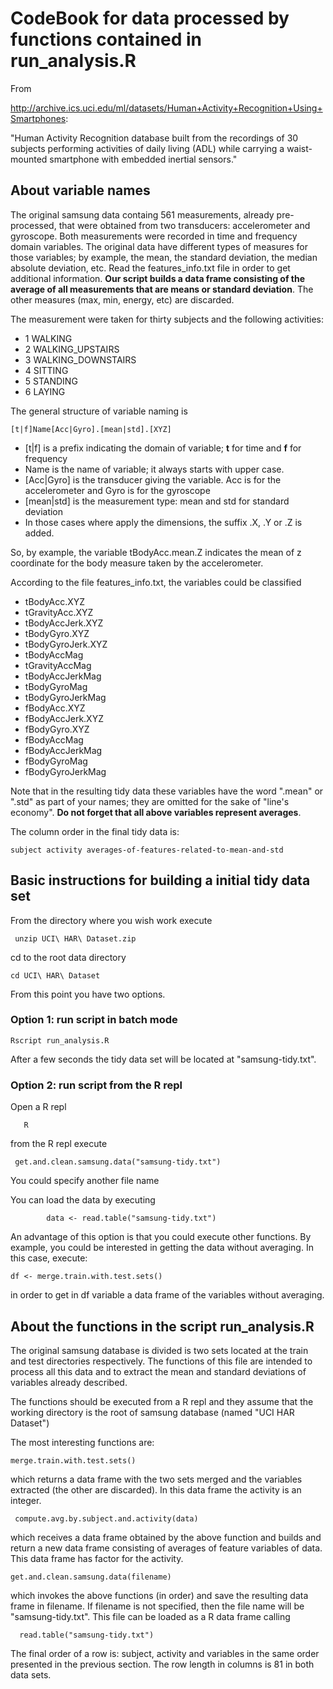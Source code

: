 # CodeBook for data processed by functions contained in run_analysis.R

From

http://archive.ics.uci.edu/ml/datasets/Human+Activity+Recognition+Using+Smartphones: 

"Human Activity Recognition database built from the recordings of 30
subjects performing activities of daily living (ADL) while carrying a
waist-mounted smartphone with embedded inertial sensors."

## About variable names

The original samsung data containg 561 measurements, already
pre-processed, that were obtained from two transducers: accelerometer
and gyroscope. Both measurements were recorded in time and frequency
domain variables. The original data have different types of measures for
those variables; by example, the mean, the standard deviation, the
median absolute deviation, etc. Read the features_info.txt file in order
to get additional information. **Our script builds a data frame
consisting of the average of all measurements that are means or standard
deviation**. The other measures (max, min, energy, etc) are discarded.

The measurement were taken for thirty subjects and the following activities:
* 1 WALKING
* 2 WALKING_UPSTAIRS
* 3 WALKING_DOWNSTAIRS
* 4 SITTING
* 5 STANDING
* 6 LAYING

The general structure of variable naming is 

    [t|f]Name[Acc|Gyro].[mean|std].[XYZ]

* [t|f] is a prefix indicating the domain of variable; **t** for time and
  **f** for frequency
* Name is the name of variable; it always starts with upper case.
* [Acc|Gyro] is the transducer giving the variable. Acc is for the
  accelerometer and Gyro is for the gyroscope
* [mean|std] is the measurement type: mean and std for standard deviation
* In those cases where apply the dimensions, the suffix .X, .Y or .Z is
  added.

So, by example, the variable tBodyAcc.mean.Z indicates the mean of z
coordinate for the body measure taken by the accelerometer. 

According to the file features_info.txt, the variables could be classified 
* tBodyAcc.XYZ
* tGravityAcc.XYZ
* tBodyAccJerk.XYZ
* tBodyGyro.XYZ
* tBodyGyroJerk.XYZ
* tBodyAccMag
* tGravityAccMag
* tBodyAccJerkMag
* tBodyGyroMag
* tBodyGyroJerkMag
* fBodyAcc.XYZ
* fBodyAccJerk.XYZ
* fBodyGyro.XYZ
* fBodyAccMag
* fBodyAccJerkMag
* fBodyGyroMag
* fBodyGyroJerkMag

Note that in the resulting tidy data these variables have the word
".mean" or ".std" as part of your names; they are omitted for the sake
of "line's economy". **Do not forget that all above variables represent
averages**.

The column order in the final tidy data is:

    subject activity averages-of-features-related-to-mean-and-std


## Basic instructions for building a initial tidy data set

From the directory where you wish work execute

     unzip UCI\ HAR\ Dataset.zip

cd to the root data directory

	cd UCI\ HAR\ Dataset

From this point you have two options.

### Option 1: run script in batch mode

    Rscript run_analysis.R

After a few seconds the tidy data set will be located at
"samsung-tidy.txt".

### Option 2: run script from the R repl

Open a R repl

       R

from the R repl execute

     get.and.clean.samsung.data("samsung-tidy.txt")

You could specify another file name

You can load the data by executing

		    data <- read.table("samsung-tidy.txt")

An advantage of this option is that you could execute other
functions. By example, you could be interested in getting the data
without averaging. In this case, execute:

	df <- merge.train.with.test.sets()

in order to get in df variable a data frame of the variables without
averaging. 

## About the functions in the script run_analysis.R

The original samsung database is divided is two sets located at the
train and test directories respectively. The functions of this file are
intended to process all this data and to extract the mean and standard
deviations of variables already described.

The functions should be executed from a R repl and they assume that the
working directory is the root of samsung database (named "UCI HAR Dataset")

The most interesting functions are:

    merge.train.with.test.sets() 

which returns a data frame with the two sets merged and the variables
extracted (the other are discarded). In this data frame the activity is
an integer.   

     compute.avg.by.subject.and.activity(data) 

which receives a data frame obtained by the above function and builds and
return a new data frame consisting of averages of feature variables of
data. This data frame has factor for the activity. 

  	get.and.clean.samsung.data(filename)

which invokes the above functions (in order) and save the resulting data frame
in filename. If filename is not specified, then the file name will be
"samsung-tidy.txt". This file can be loaded as a R data frame calling  

  	  read.table("samsung-tidy.txt") 


The final order of a row is: subject, activity and variables in the same
order presented in the previous section. The row length in columns is 81
in both data sets.


